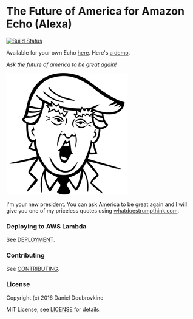 # The Future of America for Amazon Echo (Alexa)

[![Build Status](https://travis-ci.org/dblock/amerika.svg?branch=master)](https://travis-ci.org/dblock/amerika)

Available for your own Echo [here](http://alexa.amazon.com/spa/index.html#skills/dp/B01N1RYE51/?ref=skill_dsk_skb_sr_0). Here's [a demo](https://youtu.be/P0-mN8VgZ34).

_Ask the future of america to be great again!_

![POTUS](trump.png)

I'm your new president. You can ask America to be great again and I will give you one of my priceless quotes using [whatdoestrumpthink.com](https://whatdoestrumpthink.com).

### Deploying to AWS Lambda

See [DEPLOYMENT](DEPLOYMENT.md).

### Contributing

See [CONTRIBUTING](CONTRIBUTING.md).

### License

Copyright (c) 2016 Daniel Doubrovkine

MIT License, see [LICENSE](LICENSE.md) for details.
